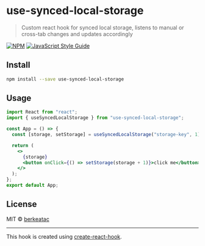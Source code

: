 # use-synced-local-storage

> Custom react hook for synced local storage, listens to manual or cross-tab changes and updates accordingly

[![NPM](https://img.shields.io/npm/v/use-synced-local-storage.svg)](https://www.npmjs.com/package/use-synced-local-storage) [![JavaScript Style Guide](https://img.shields.io/badge/code_style-standard-brightgreen.svg)](https://standardjs.com)

## Install

```bash
npm install --save use-synced-local-storage
```

## Usage

```jsx
import React from "react";
import { useSyncedLocalStorage } from "use-synced-local-storage";

const App = () => {
  const [storage, setStorage] = useSyncedLocalStorage("storage-key", 1);

  return (
    <>
      {storage}
      <button onClick={() => setStorage(storage + 1)}>click me</button>
    </>
  );
};
export default App;
```

## License

MIT © [berkeatac](https://github.com/berkeatac)

---

This hook is created using [create-react-hook](https://github.com/hermanya/create-react-hook).
